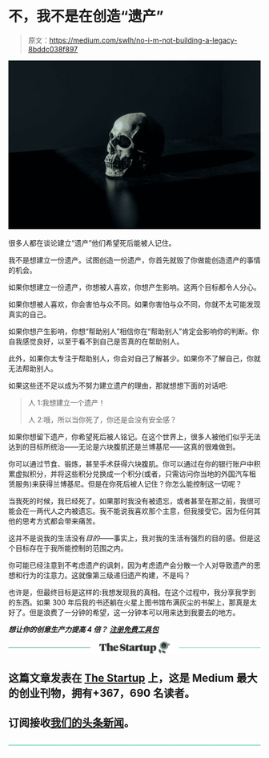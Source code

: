 # 不，我不是在创造“遗产”

> 原文：<https://medium.com/swlh/no-i-m-not-building-a-legacy-8bddc038f897>

![](img/8587066e0245242e5f8e320aedddecf0.png)

很多人都在谈论建立“遗产”他们希望死后能被人记住。

我不是想建立一份遗产。试图创造一份遗产，你首先就毁了你做能创造遗产的事情的机会。

如果你想建立一份遗产，你想被人喜欢，你想产生影响。这两个目标都令人分心。

如果你想被人喜欢，你会害怕与众不同。如果你害怕与众不同，你就不太可能发现真实的自己。

如果你想产生影响，你想“帮助别人”相信你在“帮助别人”肯定会影响你的判断。你自我感觉良好，以至于看不到自己是否真的在帮助别人。

此外，如果你太专注于帮助别人，你会对自己了解甚少。如果你不了解自己，你就无法帮助别人。

如果这些还不足以成为不努力建立遗产的理由，那就想想下面的对话吧:

> 人 1:我想建立一个遗产！
> 
> 人 2:哦，所以当你死了，你还是会没有安全感？

如果你想留下遗产，你希望死后被人铭记。在这个世界上，很多人被他们似乎无法达到的目标所统治——无论是六块腹肌还是兰博基尼——这真的很难做到。

你可以通过节食、锻炼，甚至手术获得六块腹肌。你可以通过在你的银行账户中积累虚拟积分，并将这些积分兑换成一个积分(或者，只需访问你当地的外国汽车租赁服务)来获得兰博基尼。但是在你死后被人记住？你怎么能控制这一切呢？

当我死的时候，我已经死了。如果那时我没有被遗忘，或者甚至在那之前，我很可能会在一两代人之内被遗忘。我不能说我喜欢那个主意，但我接受它。因为任何其他的思考方式都会带来痛苦。

这并不是说我的生活没有*目的*——事实上，我对我的生活有强烈的目的感。但是这个目标存在于我所能控制的范围之内。

你可能已经注意到不考虑遗产的讽刺，因为考虑遗产会分散一个人对导致遗产的思想和行为的注意力。这就像第三级递归遗产构建，不是吗？

也许是，但最终目标是这样的:我想发现我的真相。在这个过程中，我分享我学到的东西。如果 300 年后我的书还躺在火星上图书馆布满灰尘的书架上，那真是太好了。但是浪费了一分钟的希望，这一分钟本可以用来达到我要去的地方。

***想让你的创意生产力提高 4 倍？*** [***注册免费工具包***](http://kadavy.net/tools)

[![](img/308a8d84fb9b2fab43d66c117fcc4bb4.png)](https://medium.com/swlh)

## 这篇文章发表在 [The Startup](https://medium.com/swlh) 上，这是 Medium 最大的创业刊物，拥有+367，690 名读者。

## 订阅接收[我们的头条新闻](http://growthsupply.com/the-startup-newsletter/)。

[![](img/b0164736ea17a63403e660de5dedf91a.png)](https://medium.com/swlh)